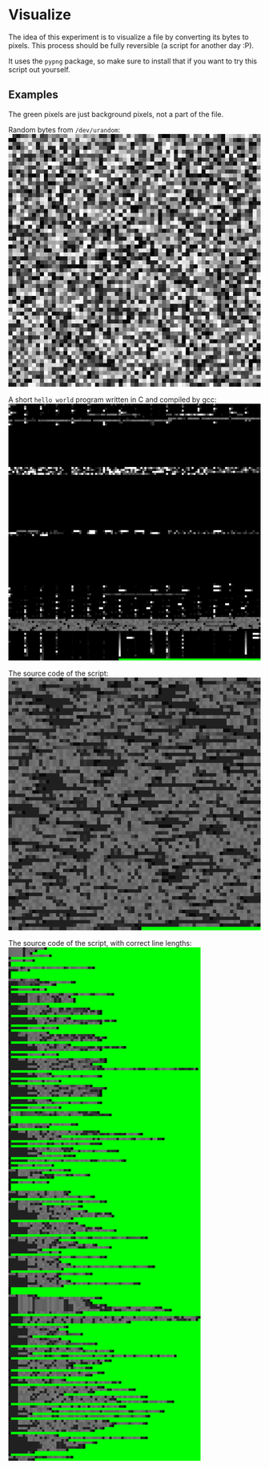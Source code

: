 # Visualize

The idea of this experiment is to visualize a file by converting its bytes to
pixels. This process should be fully reversible (a script for another day :P).

It uses the `pypng` package, so make sure to install that if you want to try
this script out yourself.

## Examples

The green pixels are just background pixels, not a part of the file.

Random bytes from `/dev/urandom`:
![random bytes](examples/random.png)

A short `hello world` program written in C and compiled by gcc:
![hello world](examples/hello_world.png)

The source code of the script:
![visualize](examples/visualize.png)

The source code of the script, with correct line lengths:
![visualize with correct line lengths](examples/visualize_lines.png)
